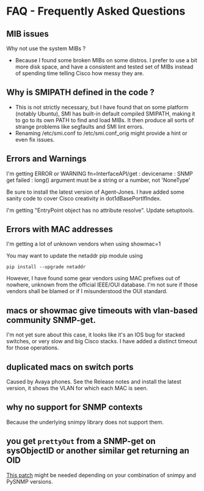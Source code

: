 FAQ - Frequently Asked Questions
================================


## MIB issues

Why not use the system  MIBs ?

- Because I found some broken MIBs on some distros. I prefer to use a bit more disk space, and have a consistent and tested set of MIBs instead of spending time telling Cisco how messy they are.

## Why is SMIPATH defined in the code ?

- This is not strictly necessary, but I have found that on some platform (notably Ubuntu), SMI has built-in default compiled SMIPATH, making it to go to its own PATH to find and load MIBs. It then produce all sorts of strange problems like segfaults and SMI lint errors.
- Renaming /etc/smi.conf to /etc/smi.conf_orig might provide a hint or even fix issues.

## Errors and Warnings

I'm getting ERROR or WARNING fn=InterfaceAPI/get : devicename : SNMP get failed : long() argument must be a string or a number, not 'NoneType'

Be sure to install the latest version of Agent-Jones. I have added some sanity code to cover Cisco  creativity in dot1dBasePortIfIndex.

I'm getting "EntryPoint object has no attribute resolve". Update setuptools.

## Errors with MAC addresses

I'm getting a lot of unknown vendors when using showmac=1

You may want to update the netaddr pip module using

    pip install --upgrade netaddr

However, I have found some gear vendors using MAC prefixes out of nowhere, unknown from the official IEEE/OUI database. I'm not sure if those vendors shall be blamed or if I misunderstood the OUI standard.

## macs or showmac give timeouts with vlan-based community SNMP-get.

I'm not yet sure about this case, it looks like it's an IOS bug for stacked switches, or very slow and big Cisco stacks. I have added a distinct timeout for those operations.

## duplicated macs on switch ports

Caused by Avaya phones. See the Release notes and install the latest version, it shows the VLAN for which each MAC is seen.

## why no support for SNMP contexts

Because the underlying snimpy library does not support them.

## you get `prettyOut` from a SNMP-get on sysObjectID or another similar get returning an OID

[This patch](https://github.com/vincentbernat/snimpy/commit/d3a36082d417bb451e469f33938e1d0821b615ea) might be needed depending on your combination of snimpy and PySNMP versions.
